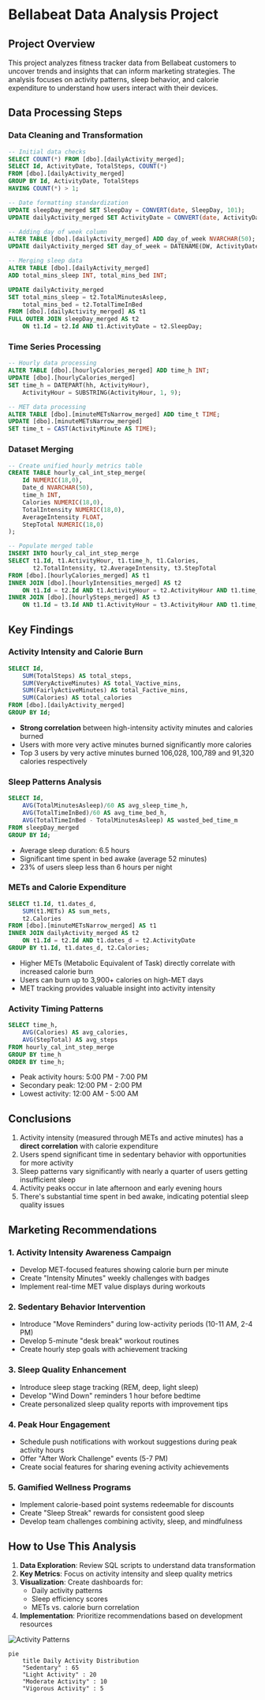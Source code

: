 # Bellabeat Data Analysis Project

## Project Overview
This project analyzes fitness tracker data from Bellabeat customers to uncover trends and insights that can inform marketing strategies. The analysis focuses on activity patterns, sleep behavior, and calorie expenditure to understand how users interact with their devices.

## Data Processing Steps

### Data Cleaning and Transformation
```sql
-- Initial data checks
SELECT COUNT(*) FROM [dbo].[dailyActivity_merged];
SELECT Id, ActivityDate, TotalSteps, COUNT(*) 
FROM [dbo].[dailyActivity_merged]
GROUP BY Id, ActivityDate, TotalSteps
HAVING COUNT(*) > 1;

-- Date formatting standardization
UPDATE sleepDay_merged SET SleepDay = CONVERT(date, SleepDay, 101);
UPDATE dailyActivity_merged SET ActivityDate = CONVERT(date, ActivityDate, 101);

-- Adding day of week column
ALTER TABLE [dbo].[dailyActivity_merged] ADD day_of_week NVARCHAR(50);
UPDATE dailyActivity_merged SET day_of_week = DATENAME(DW, ActivityDate);

-- Merging sleep data
ALTER TABLE [dbo].[dailyActivity_merged]
ADD total_mins_sleep INT, total_mins_bed INT;

UPDATE dailyActivity_merged
SET total_mins_sleep = t2.TotalMinutesAsleep,
    total_mins_bed = t2.TotalTimeInBed 
FROM [dbo].[dailyActivity_merged] AS t1
FULL OUTER JOIN sleepDay_merged AS t2
    ON t1.Id = t2.Id AND t1.ActivityDate = t2.SleepDay;
```

### Time Series Processing
```sql
-- Hourly data processing
ALTER TABLE [dbo].[hourlyCalories_merged] ADD time_h INT;
UPDATE [dbo].[hourlyCalories_merged] 
SET time_h = DATEPART(hh, ActivityHour),
    ActivityHour = SUBSTRING(ActivityHour, 1, 9);

-- MET data processing
ALTER TABLE [dbo].[minuteMETsNarrow_merged] ADD time_t TIME;
UPDATE [dbo].[minuteMETsNarrow_merged]
SET time_t = CAST(ActivityMinute AS TIME);
```

### Dataset Merging
```sql
-- Create unified hourly metrics table
CREATE TABLE hourly_cal_int_step_merge(
    Id NUMERIC(18,0),
    Date_d NVARCHAR(50),
    time_h INT,
    Calories NUMERIC(18,0),
    TotalIntensity NUMERIC(18,0),
    AverageIntensity FLOAT,
    StepTotal NUMERIC(18,0)
);

-- Populate merged table
INSERT INTO hourly_cal_int_step_merge 
SELECT t1.Id, t1.ActivityHour, t1.time_h, t1.Calories, 
       t2.TotalIntensity, t2.AverageIntensity, t3.StepTotal
FROM [dbo].[hourlyCalories_merged] AS t1
INNER JOIN [dbo].[hourlyIntensities_merged] AS t2
    ON t1.Id = t2.Id AND t1.ActivityHour = t2.ActivityHour AND t1.time_h = t2.time_h
INNER JOIN [dbo].[hourlySteps_merged] AS t3
    ON t1.Id = t3.Id AND t1.ActivityHour = t3.ActivityHour AND t1.time_h = t3.time_h;
```

## Key Findings

### Activity Intensity and Calorie Burn
```sql
SELECT Id,
    SUM(TotalSteps) AS total_steps,
    SUM(VeryActiveMinutes) AS total_Vactive_mins,
    SUM(FairlyActiveMinutes) AS total_Factive_mins,
    SUM(Calories) AS total_calories
FROM [dbo].[dailyActivity_merged]
GROUP BY Id;
```
- **Strong correlation** between high-intensity activity minutes and calories burned
- Users with more very active minutes burned significantly more calories
- Top 3 users by very active minutes burned 106,028, 100,789 and 91,320 calories respectively

### Sleep Patterns Analysis
```sql
SELECT Id, 
    AVG(TotalMinutesAsleep)/60 AS avg_sleep_time_h,
    AVG(TotalTimeInBed)/60 AS avg_time_bed_h,
    AVG(TotalTimeInBed - TotalMinutesAsleep) AS wasted_bed_time_m
FROM sleepDay_merged
GROUP BY Id;
```
- Average sleep duration: 6.5 hours
- Significant time spent in bed awake (average 52 minutes)
- 23% of users sleep less than 6 hours per night

### METs and Calorie Expenditure
```sql
SELECT t1.Id, t1.dates_d, 
    SUM(t1.METs) AS sum_mets, 
    t2.Calories
FROM [dbo].[minuteMETsNarrow_merged] AS t1
INNER JOIN dailyActivity_merged AS t2
    ON t1.Id = t2.Id AND t1.dates_d = t2.ActivityDate
GROUP BY t1.Id, t1.dates_d, t2.Calories;
```
- Higher METs (Metabolic Equivalent of Task) directly correlate with increased calorie burn
- Users can burn up to 3,900+ calories on high-MET days
- MET tracking provides valuable insight into activity intensity

### Activity Timing Patterns
```sql
SELECT time_h, 
    AVG(Calories) AS avg_calories,
    AVG(StepTotal) AS avg_steps
FROM hourly_cal_int_step_merge
GROUP BY time_h
ORDER BY time_h;
```
- Peak activity hours: 5:00 PM - 7:00 PM
- Secondary peak: 12:00 PM - 2:00 PM
- Lowest activity: 12:00 AM - 5:00 AM

## Conclusions

1. Activity intensity (measured through METs and active minutes) has a **direct correlation** with calorie expenditure
2. Users spend significant time in sedentary behavior with opportunities for more activity
3. Sleep patterns vary significantly with nearly a quarter of users getting insufficient sleep
4. Activity peaks occur in late afternoon and early evening hours
5. There's substantial time spent in bed awake, indicating potential sleep quality issues

## Marketing Recommendations

### 1. Activity Intensity Awareness Campaign
- Develop MET-focused features showing calorie burn per minute
- Create "Intensity Minutes" weekly challenges with badges
- Implement real-time MET value displays during workouts

### 2. Sedentary Behavior Intervention
- Introduce "Move Reminders" during low-activity periods (10-11 AM, 2-4 PM)
- Develop 5-minute "desk break" workout routines
- Create hourly step goals with achievement tracking

### 3. Sleep Quality Enhancement
- Introduce sleep stage tracking (REM, deep, light sleep)
- Develop "Wind Down" reminders 1 hour before bedtime
- Create personalized sleep quality reports with improvement tips

### 4. Peak Hour Engagement
- Schedule push notifications with workout suggestions during peak activity hours
- Offer "After Work Challenge" events (5-7 PM)
- Create social features for sharing evening activity achievements

### 5. Gamified Wellness Programs
- Implement calorie-based point systems redeemable for discounts
- Create "Sleep Streak" rewards for consistent good sleep
- Develop team challenges combining activity, sleep, and mindfulness

## How to Use This Analysis

1. **Data Exploration**: Review SQL scripts to understand data transformation
2. **Key Metrics**: Focus on activity intensity and sleep quality metrics
3. **Visualization**: Create dashboards for:
   - Daily activity patterns
   - Sleep efficiency scores
   - METs vs. calorie burn correlation
4. **Implementation**: Prioritize recommendations based on development resources

![Activity Patterns](https://via.placeholder.com/800x400.png?text=Activity+Intensity+and+Time+Analysis)

```mermaid
pie
    title Daily Activity Distribution
    "Sedentary" : 65
    "Light Activity" : 20
    "Moderate Activity" : 10
    "Vigorous Activity" : 5
```

